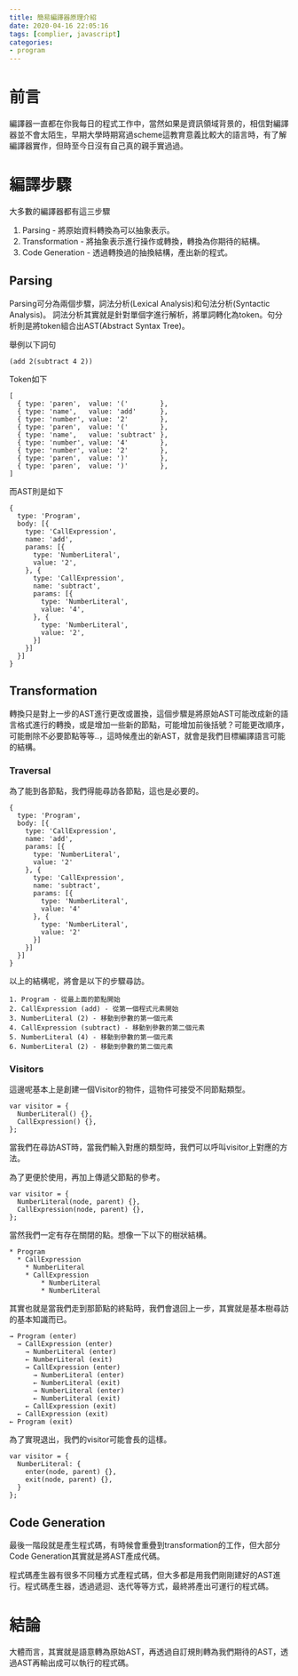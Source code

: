 ```yaml
---
title: 簡易編譯器原理介紹
date: 2020-04-16 22:05:16
tags: [complier, javascript]
categories: 
- program
---
```

# 前言
編譯器一直都在你我每日的程式工作中，當然如果是資訊領域背景的，相信對編譯器並不會太陌生，早期大學時期寫過scheme這教育意義比較大的語言時，有了解編譯器實作，但時至今日沒有自己真的親手實過過。
<!-- more -->

# 編譯步驟
大多數的編譯器都有這三步驟
1. Parsing - 將原始資料轉換為可以抽象表示。
2. Transformation - 將抽象表示進行操作或轉換，轉換為你期待的結構。
3. Code Generation - 透過轉換過的抽換結構，產出新的程式。

## Parsing
Parsing可分為兩個步驟，詞法分析(Lexical Analysis)和句法分析(Syntactic Analysis)。
詞法分析其實就是針對單個字進行解析，將單詞轉化為token。句分析則是將token組合出AST(Abstract Syntax Tree)。

舉例以下詞句
```
(add 2(subtract 4 2))
```

Token如下
```
[
  { type: 'paren',  value: '('        },
  { type: 'name',   value: 'add'      },
  { type: 'number', value: '2'        },
  { type: 'paren',  value: '('        },
  { type: 'name',   value: 'subtract' },
  { type: 'number', value: '4'        },
  { type: 'number', value: '2'        },
  { type: 'paren',  value: ')'        },
  { type: 'paren',  value: ')'        },
]
```

而AST則是如下
```
{
  type: 'Program',
  body: [{
    type: 'CallExpression',
    name: 'add',
    params: [{
      type: 'NumberLiteral',
      value: '2',
    }, {
      type: 'CallExpression',
      name: 'subtract',
      params: [{
        type: 'NumberLiteral',
        value: '4',
      }, {
        type: 'NumberLiteral',
        value: '2',
      }]
    }]
  }]
}
```

## Transformation
轉換只是對上一步的AST進行更改或置換，這個步驟是將原始AST可能改成新的語言格式進行的轉換，或是增加一些新的節點，可能增加前後括號？可能更改順序，可能刪除不必要節點等等..，這時候產出的新AST，就會是我們目標編譯語言可能的結構。


### Traversal
為了能到各節點，我們得能尋訪各節點，這也是必要的。
```
{
  type: 'Program',
  body: [{
    type: 'CallExpression',
    name: 'add',
    params: [{
      type: 'NumberLiteral',
      value: '2'
    }, {
      type: 'CallExpression',
      name: 'subtract',
      params: [{
        type: 'NumberLiteral',
        value: '4'
      }, {
        type: 'NumberLiteral',
        value: '2'
      }]
    }]
  }]
}
```
以上的結構呢，將會是以下的步驟尋訪。
```
1. Program - 從最上面的節點開始
2. CallExpression (add) - 從第一個程式元素開始
3. NumberLiteral (2) - 移動到參數的第一個元素
4. CallExpression (subtract) - 移動到參數的第二個元素
5. NumberLiteral (4) - 移動到參數的第一個元素
6. NumberLiteral (2) - 移動到參數的第二個元素
```

### Visitors
這邊呢基本上是創建一個Visitor的物件，這物件可接受不同節點類型。
```
var visitor = {
  NumberLiteral() {},
  CallExpression() {},
};
```
當我們在尋訪AST時，當我們輸入對應的類型時，我們可以呼叫visitor上對應的方法。

為了更便於使用，再加上傳遞父節點的參考。
```
var visitor = {
  NumberLiteral(node, parent) {},
  CallExpression(node, parent) {},
};
```

當然我們一定有存在關閉的點。想像一下以下的樹狀結構。
```
* Program
  * CallExpression
    * NumberLiteral
    * CallExpression
        * NumberLiteral
        * NumberLiteral
```

其實也就是當我們走到那節點的終點時，我們會退回上一步，其實就是基本樹尋訪的基本知識而已。
```
→ Program (enter)
  → CallExpression (enter)
    → NumberLiteral (enter)
    ← NumberLiteral (exit)
    → CallExpression (enter)
      → NumberLiteral (enter)
      ← NumberLiteral (exit)
      → NumberLiteral (enter)
      ← NumberLiteral (exit)
    ← CallExpression (exit)
  ← CallExpression (exit)
← Program (exit)
```

為了實現退出，我們的visitor可能會長的這樣。
```
var visitor = {
  NumberLiteral: {
    enter(node, parent) {},
    exit(node, parent) {},
  }
};
```

## Code Generation
最後一階段就是產生程式碼，有時候會重疊到transformation的工作，但大部分Code Generation其實就是將AST產成代碼。

程式碼產生器有很多不同種方式產程式碼，但大多都是用我們剛剛建好的AST進行。程式碼產生器，透過遞迴、迭代等等方式，最終將產出可運行的程式碼。

# 結論
大體而言，其實就是語意轉為原始AST，再透過自訂規則轉為我們期待的AST，透過AST再輸出成可以執行的程式碼。